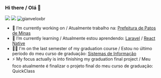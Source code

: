 ### Hi there / Olá 👋

<!--
**gianveloxbr/gianveloxbr** is a ✨ _special_ ✨ repository because its `README.md` (this file) appears on your GitHub profile. -->
[![](https://img.shields.io/badge/-Gian%20Michel-black?style=round-square&labelColor=black&logo=linkedin&logoColor=blue&link=https://www.linkedin.com/in/gian-michel-2892a5139/)](https://www.linkedin.com/in/gian-michel-2892a5139/)
[![](https://img.shields.io/badge/-steam-black?style=round-square&labelColor=darkblue&logo=Steam&logoColor=white&link=https://steamcommunity.com/id/veloxSZ)](https://steamcommunity.com/id/veloxSZ)
<img src="https://komarev.com/ghpvc/?username=gianveloxbr" alt="gianveloxbr" />

- 🚀 I’m currently working on / Atualmente trabalho na: [Prefeitura de Patos de Minas](https://patosdeminas.mg.gov.br/portal/)
- 🌱 I’m currently learning / Atualmente estou aprendendo: [Laravel](https://laravel.com) / [React Native](https://reactnative.dev)
- 👨‍💻 I'm on the last semester of my graduation course / Estou no último período do meu curso de graduação: [Sistemas de Informação](https://graduacao.unipam.edu.br/curso.php?id=MTQ=)
- ⚡ My focus actually is into finishing my graduation final project / Meu foco atualmente é finalizar o projeto final do meu curso de graduação: QuickClass
